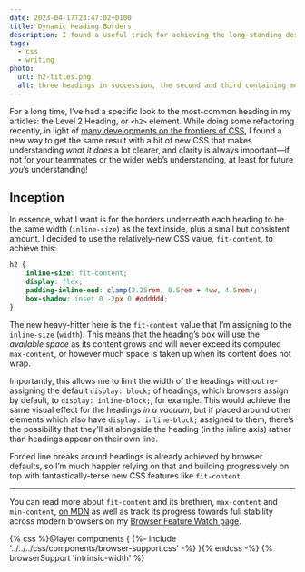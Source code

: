 ```yaml
---
date: 2023-04-17T23:47:02+0100
title: Dynamic Heading Borders
description: I found a useful trick for achieving the long-standing design of Level 2 Headings across my website.
tags:
  - css
  - writing
photo:
  url: h2-titles.png
  alt: three headings in succession, the second and third containing more words than their previous, accompanied by a thin border under the text, its inline size equal to the inline size of the text plus some arbitrary amount
---
```


For a long time, I’ve had a specific look to the most-common heading in my articles: the Level 2 Heading, or `<h2>` element. While doing some refactoring recently, in light of [many developments on the frontiers of CSS](/feature-watch/), I found a new way to get the same result with a bit of new CSS that makes understanding *what it does* a lot clearer, and clarity is always important—if not for your teammates or the wider web’s understanding, at least for future *you*’s understanding!

## Inception

In essence, what I want is for the borders underneath each heading to be the same width (`inline-size`) as the text inside, plus a small but consistent amount. I decided to use the relatively-new CSS value, `fit-content`, to achieve this:

```css
h2 {
	inline-size: fit-content;
	display: flex;
	padding-inline-end: clamp(2.25rem, 0.5rem + 4vw, 4.5rem);
	box-shadow: inset 0 -2px 0 #dddddd;
}
```

The new heavy-hitter here is the `fit-content` value that I’m assigning to the `inline-size` (`width`). This means that the heading’s box will use the *available space* as its content grows and will never exceed its computed `max-content`, or however much space is taken up when its content does not wrap.

Importantly, this allows me to limit the width of the headings without re-assigning the default `display: block;` of headings, which browsers assign by default, to `display: inline-block;`, for example. This would achieve the same visual effect for the headings *in a vacuum*, but if placed around other elements which also have `display: inline-block;` assigned to them, there’s the possibility that they’ll sit alongside the heading (in the inline axis) rather than headings appear on their own line.

Forced line breaks around headings is already achieved by browser defaults, so I’m much happier relying on that and building progressively on top with fantastically-terse new CSS features like `fit-content`.

--------

You can read more about `fit-content` and its brethren, `max-content` and `min-content`, [on MDN](https://developer.mozilla.org/en-US/docs/Web/CSS/fit-content) as well as track its progress towards full stability across modern browsers on my [Browser Feature Watch page](/feature-watch/#intrinsic-width).

{% css %}@layer components { {%- include '../../../css/components/browser-support.css' -%} }{% endcss -%}
{% browserSupport 'intrinsic-width' %}

